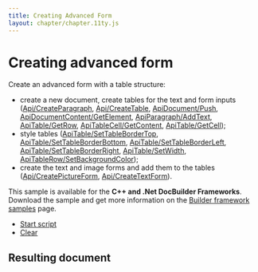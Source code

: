 ```yaml
---
title: Creating Advanced Form
layout: chapter/chapter.11ty.js
---
```

# [](/docbuilder/buildersamples/)Creating advanced form

Create an advanced form with a table structure:

* create a new document, create tables for the text and form inputs ([Api/CreateParagraph](/docbuilder/textdocumentapi/api/createparagraph), [Api/CreateTable](/docbuilder/textdocumentapi/api/createtable), [ApiDocument/Push](/docbuilder/textdocumentapi/apidocument/push), [ApiDocumentContent/GetElement](/docbuilder/textdocumentapi/apidocumentcontent/getelement), [ApiParagraph/AddText](/docbuilder/textdocumentapi/apiparagraph/addtext), [ApiTable/GetRow](/docbuilder/textdocumentapi/apitable/getrow), [ApiTableCell/GetContent](/docbuilder/textdocumentapi/apitablecell/getcontent), [ApiTable/GetCell](/docbuilder/textdocumentapi/apitable/getcell));
* style tables ([ApiTable/SetTableBorderTop](/docbuilder/textdocumentapi/apitable/settablebordertop), [ApiTable/SetTableBorderBottom](/docbuilder/textdocumentapi/apitable/settableborderbottom), [ApiTable/SetTableBorderLeft](/docbuilder/textdocumentapi/apitable/settableborderleft), [ApiTable/SetTableBorderRight](/docbuilder/textdocumentapi/apitable/settableborderright), [ApiTable/SetWidth](/docbuilder/textdocumentapi/apitable/setwidth), [ApiTableRow/SetBackgroundColor](/docbuilder/textdocumentapi/apitablerow/setbackgroundcolor));
* create the text and image forms and add them to the tables ([Api/CreatePictureForm](/docbuilder/formapi/api/createpictureform), [Api/CreateTextForm](/docbuilder/formapi/api/createtextform)).

This sample is available for the **C++ and .Net DocBuilder Frameworks**.\
Download the sample and get more information on the [Builder framework samples](/docbuilder/builderframeworksamples) page.

* [Start script]()
* [Clear]()

## Resulting document
